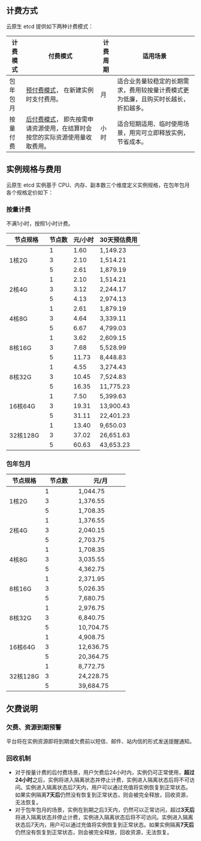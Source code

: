 ## 计费方式
云原生 etcd 提供如下两种计费模式：

| 计费模式 | 付费模式 | 计费周期 |适用场景 |
| ---- | ---- | ---- | ---- |
| 包年包月 | [预付费模式](https://cloud.tencent.com/document/product/555/9618)， 在新建实例时支付费用。 | 月 | 适合业务量较稳定的长期需求，费用较按量计费模式更为低廉，且购买时长越长，折扣越多。|
| 按量付费 | [后付费模式](https://cloud.tencent.com/document/product/555/9617)， 即先按需申请资源使用，在结算时会按您的实际资源使用量收取费用。 | 小时 | 适合短期适用、临时使用场景，用完可立即释放实例，节省成本。|

## 实例规格与费用
云原生 etcd 实例基于 CPU、内存、副本数三个维度定义实例规格，在包年包月各个规格定价如下：

### 按量计费
 不满1小时，按照1小时计费。


<table>
<thead>
  <tr>
    <th width="30%">节点规格</th>
    <th>节点数</th>
    <th>元/小时</th>
    <th>30天预估费用</th>
  </tr>
</thead>
<tbody>
  <tr>
    <td rowspan="3">1核2G</td>
    <td>1</td>
    <td>1.60</td>
    <td>1,149.23</td>
  </tr>
  <tr>
    <td>3</td>
    <td>2.10</td>
    <td>1,514.21</td>
  </tr>
  <tr>
    <td>5</td>
    <td>2.61</td>
    <td>1,879.19</td>
  </tr>
  <tr>
    <td rowspan="3">2核4G</td>
    <td>1</td>
    <td>2.10</td>
    <td>1,514.21</td>
  </tr>
  <tr>
    <td>3</td>
    <td>3.12</td>
    <td>2,244.17</td>
  </tr>
  <tr>
    <td>5</td>
    <td>4.13</td>
    <td>2,974.13</td>
  </tr>
  <tr>
    <td rowspan="3">4核8G</td>
    <td>1</td>
    <td>2.61</td>
    <td>1,879.19</td>
  </tr>
  <tr>
    <td>3</td>
    <td>4.64</td>
    <td>3,339.11</td>
  </tr>
  <tr>
    <td>5</td>
    <td>6.67</td>
    <td>4,799.03</td>
  </tr>
  <tr>
    <td rowspan="3">8核16G</td>
    <td>1</td>
    <td>3.62</td>
    <td>2,609.15</td>
  </tr>
  <tr>
    <td>3</td>
    <td>7.68</td>
    <td>5,528.99</td>
  </tr>
  <tr>
    <td>5</td>
    <td>11.73</td>
    <td>8,448.83</td>
  </tr>
  <tr>
    <td rowspan="3">8核32G</td>
    <td>1</td>
    <td>4.55</td>
    <td>3,274.43</td>
  </tr>
  <tr>
    <td>3</td>
    <td>10.45</td>
    <td>7,524.83</td>
  </tr>
  <tr>
    <td>5</td>
    <td>16.35</td>
    <td>11,775.23</td>
  </tr>
  <tr>
    <td rowspan="3">16核64G</td>
    <td>1</td>
    <td>7.50</td>
    <td>5,399.63</td>
  </tr>
  <tr>
    <td>3</td>
    <td>19.31</td>
    <td>13,900.43</td>
  </tr>
  <tr>
    <td>5</td>
    <td>31.11</td>
    <td>22,401.23</td>
  </tr>
  <tr>
    <td rowspan="3">32核128G</td>
    <td>1</td>
    <td>13.40</td>
    <td>9,650.03</td>
  </tr>
  <tr>
    <td>3</td>
    <td>37.02</td>
    <td>26,651.63</td>
  </tr>
  <tr>
    <td>5</td>
    <td>60.63</td>
    <td>43,653.23</td>
  </tr>
</tbody>
</table>

### 包年包月

<table>
<thead>
  <tr>
    <th width="30%">节点规格</th>
    <th>节点数</th>
    <th>元/月</th>
  </tr>
</thead>
<tbody>
  <tr>
    <td rowspan="3">1核2G</td>
    <td>1</td>
    <td>1,044.75</td>
  </tr>
  <tr>
    <td>3</td>
    <td>1,376.55</td>
  </tr>
  <tr>
    <td>5</td>
    <td>1,708.35</td>
  </tr>
  <tr>
    <td rowspan="3">2核4G</td>
    <td>1</td>
    <td>1,376.55</td>
  </tr>
  <tr>
    <td>3</td>
    <td>2,040.15</td>
  </tr>
  <tr>
    <td>5</td>
    <td>2,703.75</td>
  </tr>
  <tr>
    <td rowspan="3">4核8G</td>
    <td>1</td>
    <td>1,708.35</td>
  </tr>
  <tr>
    <td>3</td>
    <td>3,035.55</td>
  </tr>
  <tr>
    <td>5</td>
    <td>4,362.75</td>
  </tr>
  <tr>
    <td rowspan="3">8核16G</td>
    <td>1</td>
    <td>2,371.95</td>
  </tr>
  <tr>
    <td>3</td>
    <td>5,026.35</td>
  </tr>
  <tr>
    <td>5</td>
    <td>7,680.75</td>
  </tr>
  <tr>
    <td rowspan="3">8核32G</td>
    <td>1</td>
    <td>2,976.75</td>
  </tr>
  <tr>
    <td>3</td>
    <td>6,840.75</td>
  </tr>
  <tr>
    <td>5</td>
    <td>10,704.75</td>
  </tr>
  <tr>
    <td rowspan="3">16核64G</td>
    <td>1</td>
    <td>4,908.75</td>
  </tr>
  <tr>
    <td>3</td>
    <td>12,636.75</td>
  </tr>
  <tr>
    <td>5</td>
    <td>20,364.75</td>
  </tr>
  <tr>
    <td rowspan="3">32核128G</td>
    <td>1</td>
    <td>8,772.75</td>
  </tr>
  <tr>
    <td>3</td>
    <td>24,228.75</td>
  </tr>
  <tr>
    <td>5</td>
    <td>39,684.75</td>
  </tr>
</tbody>
</table>


## 欠费说明

### 欠费、资源到期预警
平台将在实例资源即将到期或欠费前以短信、邮件、站内信的形式发送提醒通知。

### 回收机制
- 对于按量计费的后付费场景，用户欠费后24小时内，实例仍可正常使用，**超过24小时**之后，实例将进入隔离状态并停止计费，实例进入隔离状态后将不可访问。实例进入隔离状态后7天内，用户可以通过充值将实例恢复到正常状态。如果实例隔离**7天后**仍然没有恢复到正常状态，则会被完全释放，回收资源，无法恢复。
- 对于包年包月的场景，实例在到期之后3天内，仍然可以正常访问，超过**3天后**将进入隔离状态并停止计费，实例进入隔离状态后将不可访问。实例进入隔离状态后7天内，用户可以通过充值将实例恢复到正常状态。如果实例隔离**7天后**仍然没有恢复到正常状态，则会被完全释放，回收资源，无法恢复。

